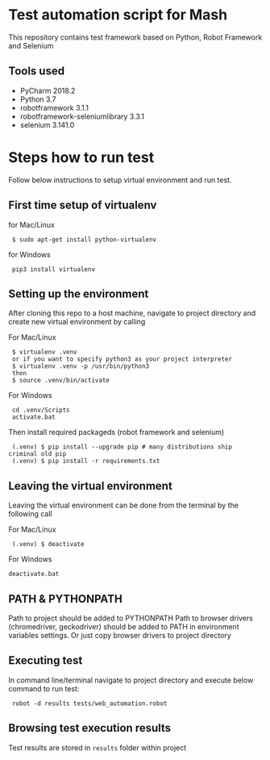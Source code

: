 # Test automation script for Mash

This repository contains test framework based on Python, Robot Framework and Selenium

## Tools used

- PyCharm 2018.2
- Python 3.7
- robotframework	3.1.1
- robotframework-seleniumlibrary	3.3.1
- selenium	3.141.0

# Steps how to run test
Follow below instructions to setup virtual environment and run test.

## First time setup of virtualenv

for Mac/Linux
~~~~
 $ sudo apt-get install python-virtualenv
~~~~
for Windows
~~~~
 pip3 install virtualenv
~~~~

## Setting up the environment

After cloning this repo to a host machine, navigate to project directory and create new virtual environment by calling

For Mac/Linux
~~~~
 $ virtualenv .venv
 or if you want to specify python3 as your project interpreter
 $ virtualenv .venv -p /usr/bin/python3
 then 
 $ source .venv/bin/activate
~~~~

For Windows
~~~~
 cd .venv/Scripts
 activate.bat
 ~~~~

Then install required packageds (robot framework and selenium)

~~~~
 (.venv) $ pip install --upgrade pip # many distributions ship criminal old pip
 (.venv) $ pip install -r requirements.txt
~~~~

## Leaving the virtual environment

Leaving the virtual environment can be done from the terminal by the following call

For Mac/Linux
~~~~
 (.venv) $ deactivate
~~~~

For Windows
~~~~
deactivate.bat
~~~~

## PATH & PYTHONPATH

Path to project should be added to PYTHONPATH
Path to browser drivers (chromedriver, geckodriver) should be added to PATH in environment variables settings. Or just copy browser drivers to project directory

## Executing test

In command line/terminal navigate to project directory and execute below command to run test:
~~~~
 robot -d results tests/web_automation.robot
~~~~

## Browsing test execution results

Test results are stored in `results` folder within project
